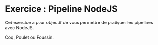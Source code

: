 # Exercice : Pipeline NodeJS
Cet exercice a pour objectif de vous permettre de pratiquer les pipelines avec NodeJS.

Coq, Poulet ou Poussin.
